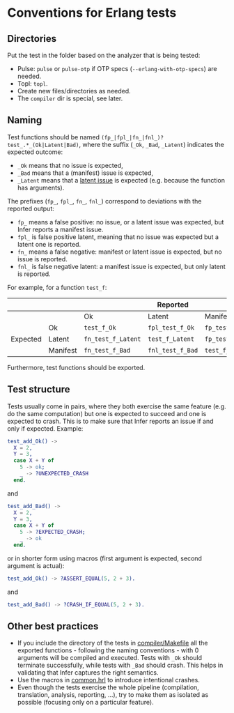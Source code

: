 # Conventions for Erlang tests

## Directories

Put the test in the folder based on the analyzer that is being tested:
- Pulse: `pulse` or `pulse-otp` if OTP specs (`--erlang-with-otp-specs`) are needed.
- Topl: `topl`.
- Create new files/directories as needed.
- The `compiler` dir is special, see later.

## Naming

Test functions should be named `(fp_|fpl_|fn_|fnl_)?test_.*_(Ok|Latent|Bad)`, where the suffix (`_Ok`, `_Bad`, `_Latent`) indicates the expected outcome:
- `_Ok` means that no issue is expected,
- `_Bad` means that a (manifest) issue is expected,
- `_Latent` means that a [latent issue](https://fbinfer.com/docs/next/checker-pulse/#latent-issues) is expected (e.g. because the function has arguments).

The prefixes (`fp_`, `fpl_`, `fn_`, `fnl_`) correspond to deviations with the reported output:
- `fp_` means a false positive: no issue, or a latent issue was expected, but Infer reports a manifest issue.
- `fpl_` is false positive latent, meaning that no issue was expected but a latent one is reported.
- `fn_` means a false negative: manifest or latent issue is expected, but no issue is reported.
- `fnl_` is false negative latent: a manifest issue is expected, but only latent is reported.

For example, for a function `test_f`:

|          |          |                    | Reported         |                    |
|----------|----------|--------------------|------------------|--------------------|
|          |          | Ok                 | Latent           | Manifest           |
|          | Ok       | `test_f_Ok`        | `fpl_test_f_Ok`  | `fp_test_f_Ok`     |
| Expected | Latent   | `fn_test_f_Latent` | `test_f_Latent`  | `fp_test_f_Latent` |
|          | Manifest | `fn_test_f_Bad`    | `fnl_test_f_Bad` | `test_f_Bad`       |



Furthermore, test functions should be exported.

## Test structure

Tests usually come in pairs, where they both exercise the same feature (e.g. do the same computation) but one is expected to succeed and one is expected to crash. This is to make sure that Infer reports an issue if and only if expected. Example:

```erlang
test_add_Ok() ->
  X = 2,
  Y = 3,
  case X + Y of
    5 -> ok;
    _ -> ?UNEXPECTED_CRASH
  end.
```

and

```erlang
test_add_Bad() ->
  X = 2,
  Y = 3,
  case X + Y of
    5 -> ?EXPECTED_CRASH;
    _ -> ok
  end.
```

or in shorter form using macros (first argument is expected, second argument is actual):

```erlang
test_add_Ok() -> ?ASSERT_EQUAL(5, 2 + 3).
```

and

```erlang
test_add_Bad() -> ?CRASH_IF_EQUAL(5, 2 + 3).
```

## Other best practices

- If you include the directory of the tests in [compiler/Makefile](compiler/Makefile) all the exported functions - following the naming conventions - with 0 arguments will be compiled and executed. Tests with `_Ok` should terminate successfully, while tests with `_Bad` should crash. This helps in validating that Infer captures the right semantics.
- Use the macros in [common.hrl](./common.hrl) to introduce intentional crashes.
- Even though the tests exercise the whole pipeline (compilation, translation, analysis, reporting, ...), try to make them as isolated as possible (focusing only on a particular feature).
